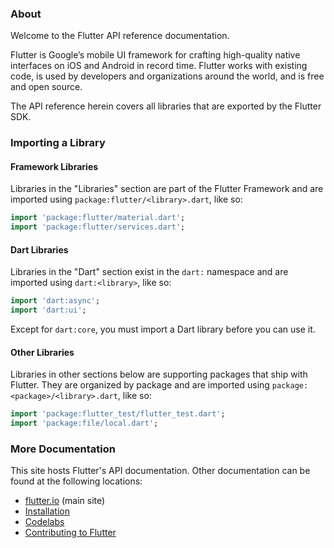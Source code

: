### About

Welcome to the Flutter API reference documentation.

Flutter is Google’s mobile UI framework for crafting high-quality native
interfaces on iOS and Android in record time. Flutter works with existing code,
is used by developers and organizations around the world, and is free and open
source.

The API reference herein covers all libraries that are exported by the Flutter
SDK.

### Importing a Library

#### Framework Libraries

Libraries in the "Libraries" section are part of the Flutter Framework and are
imported using `package:flutter/<library>.dart`, like so:

```dart
import 'package:flutter/material.dart';
import 'package:flutter/services.dart';
```

#### Dart Libraries

Libraries in the "Dart" section exist in the `dart:` namespace and are imported
using `dart:<library>`, like so:

```dart
import 'dart:async';
import 'dart:ui';
```

Except for `dart:core`, you must import a Dart library before you can use it.

#### Other Libraries

Libraries in other sections below are supporting packages that ship with
Flutter. They are organized by package and are imported using
`package:<package>/<library>.dart`, like so:

```dart
import 'package:flutter_test/flutter_test.dart';
import 'package:file/local.dart';
```

### More Documentation

This site hosts Flutter's API documentation. Other documentation can be found at
the following locations:

* [flutter.io](https://flutter.io/) (main site)
* [Installation](https://flutter.io/docs/get-started/install)
* [Codelabs](https://flutter.io/docs/codelabs)
* [Contributing to Flutter](https://github.com/flutter/flutter/blob/master/CONTRIBUTING.md)
